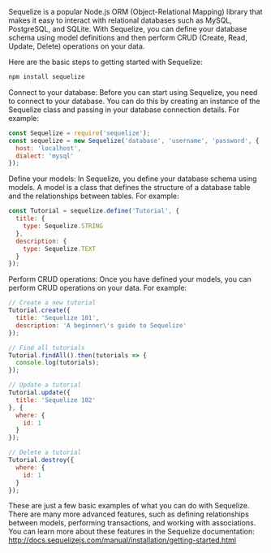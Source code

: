 Sequelize is a popular Node.js ORM (Object-Relational Mapping) library that makes it easy to interact with relational databases such as MySQL, PostgreSQL, and SQLite. With Sequelize, you can define your database schema using model definitions and then perform CRUD (Create, Read, Update, Delete) operations on your data.

Here are the basic steps to getting started with Sequelize:

```bash
npm install sequelize
```

Connect to your database: Before you can start using Sequelize, you need to connect to your database. You can do this by creating an instance of the Sequelize class and passing in your database connection details. For example:

```js
const Sequelize = require('sequelize');
const sequelize = new Sequelize('database', 'username', 'password', {
  host: 'localhost',
  dialect: 'mysql'
});
```

Define your models: In Sequelize, you define your database schema using models. A model is a class that defines the structure of a database table and the relationships between tables. For example:

```js
const Tutorial = sequelize.define('Tutorial', {
  title: {
    type: Sequelize.STRING
  },
  description: {
    type: Sequelize.TEXT
  }
});
```

Perform CRUD operations: Once you have defined your models, you can perform CRUD operations on your data. For example:

```js
// Create a new tutorial
Tutorial.create({
  title: 'Sequelize 101',
  description: 'A beginner\'s guide to Sequelize'
});

// Find all tutorials
Tutorial.findAll().then(tutorials => {
  console.log(tutorials);
});

// Update a tutorial
Tutorial.update({
  title: 'Sequelize 102'
}, {
  where: {
    id: 1
  }
});

// Delete a tutorial
Tutorial.destroy({
  where: {
    id: 1
  }
});
```
These are just a few basic examples of what you can do with Sequelize. There are many more advanced features, such as defining relationships between models, performing transactions, and working with associations. You can learn more about these features in the Sequelize documentation: http://docs.sequelizejs.com/manual/installation/getting-started.html